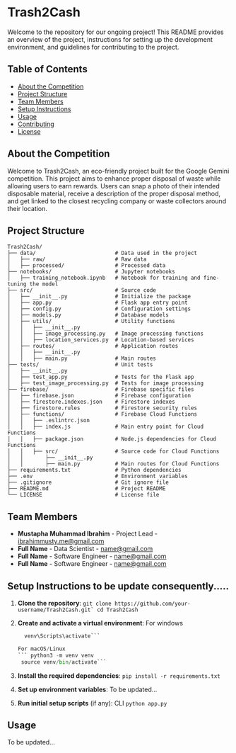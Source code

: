 # Trash2Cash

Welcome to the repository for our ongoing project! This README provides an overview of the project, instructions for setting up the development environment, and guidelines for contributing to the project.

## Table of Contents

- [About the Competition](#about-the-competition)
- [Project Structure](#project-structure)
- [Team Members](#team-members)
- [Setup Instructions](#setup-instructions)
- [Usage](#usage)
- [Contributing](#contributing)
- [License](#license)


## About the Competition

Welcome to Trash2Cash, an eco-friendly project built for the Google Gemini competition. This project aims to enhance proper disposal of waste while allowing users to earn rewards. Users can snap a photo of their intended disposable material, receive a description of the proper disposal method, and get linked to the closest recycling company or waste collectors around their location.


## Project Structure

```plaintext
Trash2Cash/
├── data/                         # Data used in the project
│   ├── raw/                      # Raw data
│   ├── processed/                # Processed data
├── notebooks/                    # Jupyter notebooks
│   ├── training_notebook.ipynb   # Notebook for training and fine-tuning the model
├── src/                          # Source code
│   ├── __init__.py               # Initialize the package
│   ├── app.py                    # Flask app entry point
│   ├── config.py                 # Configuration settings
│   ├── models.py                 # Database models
│   ├── utils/                    # Utility functions
│   │   ├── __init__.py
│   │   ├── image_processing.py   # Image processing functions
│   │   ├── location_services.py  # Location-based services
│   ├── routes/                   # Application routes
│   │   ├── __init__.py
│   │   ├── main.py               # Main routes
├── tests/                        # Unit tests
│   ├── __init__.py
│   ├── test_app.py               # Tests for the Flask app
│   ├── test_image_processing.py  # Tests for image processing
├── firebase/                     # Firebase specific files
│   ├── firebase.json             # Firebase configuration
│   ├── firestore.indexes.json    # Firestore indexes
│   ├── firestore.rules           # Firestore security rules
│   ├── functions/                # Firebase Cloud Functions
│   │   ├── .eslintrc.json
│   │   ├── index.js              # Main entry point for Cloud Functions
│   │   ├── package.json          # Node.js dependencies for Cloud Functions
│   │   ├── src/                  # Source code for Cloud Functions
│   │       ├── __init__.py
│   │       ├── main.py           # Main routes for Cloud Functions
├── requirements.txt              # Python dependencies
├── .env                          # Environment variables
├── .gitignore                    # Git ignore file
├── README.md                     # Project README
└── LICENSE                       # License file
```
## Team Members

- **Mustapha Muhammad Ibrahim** - Project Lead - [ibrahimmusty.me@gmail.com](mailto:ibrahimmusty.me@gmail.com)
- **Full Name** - Data Scientist - [name@gmail.com](mailto:name@gmail.com)
- **Full Name** - Software Engineer - [name@gmail.com](mailto:name@gmail.com)
- **Full Name** - Software Engineer - [name@gmail.com](mailto:name@gmail.com)

## Setup Instructions to be update consequently.....

1. **Clone the repository**:
    ``` git clone https://github.com/your-username/Trash2Cash.git`
cd Trash2Cash ```

2. **Create and activate a virtual environment**:
   For windows
   ```python -m venv venv
     venv\Scripts\activate```

   For macOS/Linux
   ``` python3 -m venv venv
    source venv/bin/activate```
   
4. **Install the required dependencies**:
    ```pip install -r requirements.txt```

5. **Set up environment variables**:
    To be updated...

6. **Run initial setup scripts** (if any):
   CLI  ```python app.py ```

## Usage

To be updated...
